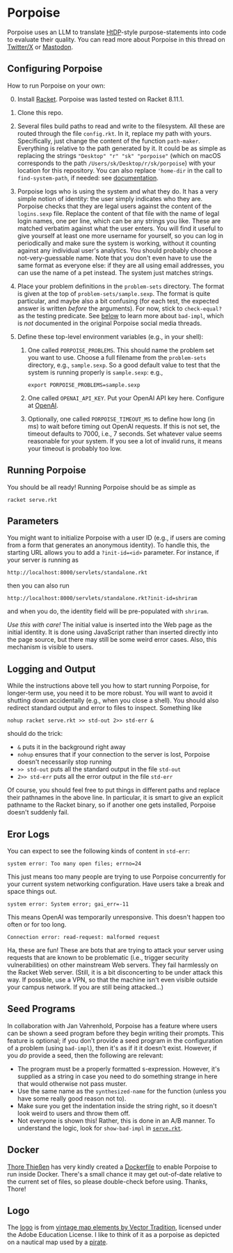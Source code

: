 # Porpoise

Porpoise uses an LLM to translate [HtDP](https://htdp.org/)-style purpose-statements into code to evaluate their quality. You can read more about Porpoise in this thread on [Twitter/X](https://twitter.com/ShriramKMurthi/status/1683301415005855744) or [Mastodon](https://mastodon.social/@shriramk/110766673588996764).

## Configuring Porpoise

How to run Porpoise on your own:

0. Install [Racket](https://racket-lang.org/). Porpoise was lasted tested on Racket 8.11.1.

1. Clone this repo.

2. Several files build paths to read and write to the filesystem. All these are routed through the file `config.rkt`. In it, replace my path with yours. Specifically, just change the content of the function `path-maker`. Everything is relative to the path generated by it. It could be as simple as replacing the strings `"Desktop" "r" "sk" "porpoise"` (which on macOS corresponds to the path `/Users/sk/Desktop/r/sk/porpoise`) with your location for this repository. You can also replace `'home-dir` in the call to `find-system-path`, if needed: see [documentation](https://docs.racket-lang.org/reference/Filesystem.html#%28def._%28%28quote._~23~25kernel%29._find-system-path%29%29).

3. Porpoise logs who is using the system and what they do. It has a very simple notion of identity: the user simply indicates who they are. Porpoise checks that they are legal users against the content of the `logins.sexp` file. Replace the content of that file with the name of legal login names, one per line, which can be any strings you like. These are matched verbatim against what the user enters. You will find it useful to give yourself at least one more username for yourself, so you can log in periodically and make sure the system is working, without it counting against any individual user's analytics. You should probably choose a not-very-guessable name. Note that you don't even have to use the same format as everyone else: if they are all using email addresses, you can use the name of a pet instead. The system just matches strings.

4. Place your problem definitions in the `problem-sets` directory. The format is given at the top of `problem-sets/sample.sexp`. The format is quite particular, and maybe also a bit confusing (for each test, the expected answer is written *before* the arguments). For now, stick to `check-equal?` as the testing predicate. See [below](#seed-programs) to learn more about `bad-impl`, which is *not* documented in the original Porpoise social media threads.

5. Define these top-level environment variables (e.g., in your shell):

    1. One called `PORPOISE_PROBLEMS`. This should name the problem set you want to use. Choose a full filename from the `problem-sets` directory, e.g., `sample.sexp`. So a good default value to test that the system is running properly is `sample.sexp`: e.g.,

        ``export PORPOISE_PROBLEMS=sample.sexp``

    2. One called `OPENAI_API_KEY`. Put your OpenAI API key here. Configure at [OpenAI](https://platform.openai.com/account/api-keys).
   
    3. Optionally, one called `PORPOISE_TIMEOUT_MS` to define how long (in ms) to wait before timing out OpenAI requests. If this is not set, the timeout defaults to 7000, i.e., 7 seconds. Set whatever value seems reasonable for your system. If you see a lot of invalid runs, it means your timeout is probably too low.

## Running Porpoise

You should be all ready! Running Porpoise should be as simple as
```
racket serve.rkt
```

## Parameters

You might want to initialize Porpoise with a user ID (e.g., if users are coming from a form that generates an anonymous identity). To handle this, the starting URL allows you to add a `?init-id=<id>` parameter. For instance, if your server is running as
```
http://localhost:8000/servlets/standalone.rkt
```
then you can also run
```
http://localhost:8000/servlets/standalone.rkt?init-id=shriram
```
and when you do, the identity field will be pre-populated with `shriram`.

*Use this with care!* The initial value is inserted into the Web page as the initial identity. It is done using JavaScript rather than inserted directly into the page source, but there may still be some weird error cases. Also, this mechanism is visible to users.

## Logging and Output

While the instructions above tell you how to start running Porpoise, for longer-term use, you need it to be more robust. You will want to avoid it shutting down accidentally (e.g., when you close a shell). You should also redirect standard output and error to files to inspect. Something like
```
nohup racket serve.rkt >> std-out 2>> std-err &
```
should do the trick:

- `&` puts it in the background right away
- `nohup` ensures that if your connection to the server is lost, Porpoise doesn't necessarily stop running
- `>> std-out` puts all the standard output in the file `std-out`
- `2>> std-err` puts all the error output in the file `std-err`

Of course, you should feel free to put things in different paths and replace their pathnames in the above line. In particular, it is smart to give an explicit pathname to the Racket binary, so if another one gets installed, Porpoise doesn't suddenly fail.

## Eror Logs

You can expect to see the following kinds of content in `std-err`:

```
system error: Too many open files; errno=24
```
This just means too many people are trying to use Porpoise concurrently for your current system networking configuration. Have users take a break and space things out.

```
system error: System error; gai_err=-11
```
This means OpenAI was temporarily unresponsive. This doesn't happen too often or for too long.

```
Connection error: read-request: malformed request
```
Ha, these are fun! These are bots that are trying to attack your server using requests that are known to be problematic (i.e., trigger security vulnerabilities) on other mainstream Web servers. They fail harmlessly on the Racket Web server. (Still, it is a bit disconcerting to be under attack this way. If possible, use a VPN, so that the machine isn't even visible outside your campus network. If you are still being attacked…)

## Seed Programs

In collaboration with Jan Vahrenhold, Porpoise has a feature where users can be shown a seed program before they begin writing their prompts. This feature is optional; if you don't provide a seed program in the configuration of a problem (using `bad-impl`), then it's as if it it doesn't exist. However, if you *do* provide a seed, then the following are relevant:

* The program must be a properly formatted s-expression. However, it's supplied as a string in case you need to do something strange in here that would otherwise not pass muster.
* Use the same name as the `synthesized-name` for the function (unless you have some really good reason not to).
* Make sure you get the indentation inside the string right, so it doesn't look weird to users and throw them off.
* Not everyone is shown this! Rather, this is done in an A/B manner. To understand the logic, look for `show-bad-impl` in [`serve.rkt`](serve.rkt).

## Docker

[Thore Thießen](https://github.com/qjgmc) has very kindly created a [Dockerfile](Dockerfile) to enable Porpoise to run inside Docker. There's a small chance it may get out-of-date relative to the current set of files, so please double-check before using. Thanks, Thore!

## Logo

The [logo](logo.png) is from [vintage map elements by Vector Tradition](https://stock.adobe.com/in/Library/urn:aaid:sc:US:42858ab0-7d8a-4d4e-b065-744178ecfd2b?asset_id=477231934), licensed under the Adobe Education License. I like to think of it as a porpoise as depicted on a nautical map used by a [pirate](https://www.pyret.org/).
